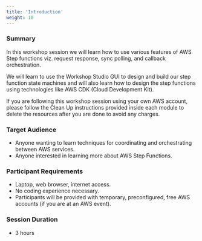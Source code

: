 ```yaml
---
title: 'Introduction'
weight: 10
---
```


### Summary

In this workshop session we will learn how to use various features of AWS Step functions viz. request response, sync polling, and callback orchestration.

We will learn to use the Workshop Studio GUI to design and build our step function state machines and will also learn how to design the step functions using technologies like AWS CDK (Cloud Development Kit).

If you are following this workshop session using your own AWS account, please follow the Clean Up instructions provided inside each module to delete the resources after you are done to avoid any charges.

### Target Audience

- Anyone wanting to learn techniques for coordinating and orchestrating between AWS services.
- Anyone interested in learning more about AWS Step Functions.

### Participant Requirements

- Laptop, web browser, internet access.
- No coding experience necessary.
- Participants will be provided with temporary, preconfigured, free AWS accounts (if you are at an AWS event).

### Session Duration

- 3 hours
